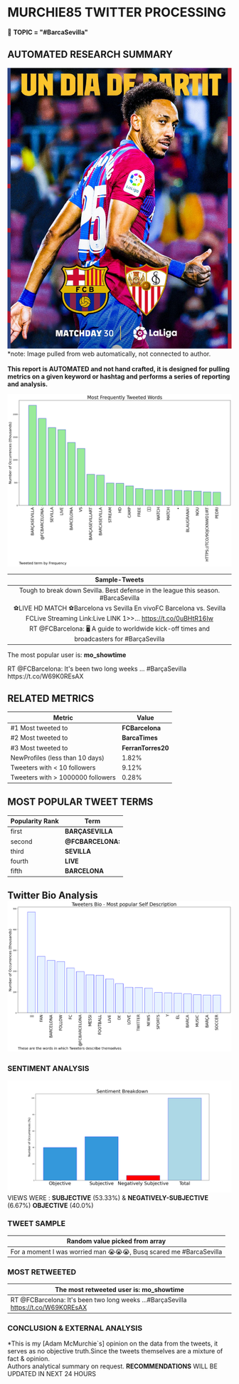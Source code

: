 # MURCHIE85 TWITTER PROCESSING 
&#x1F34E; **TOPIC = "#BarcaSevilla"**

## AUTOMATED RESEARCH SUMMARY

![image](assets/2022-04-03hashtagImage.png)*note: Image pulled from web automatically, not connected to author.
<br></br>
<b> This report is AUTOMATED and not hand crafted, it is designed for pulling metrics on a given keyword or hashtag and performs a series of reporting and analysis.</b>



![image](assets/2022-04-03TWEETS.png)



|                **Sample-Tweets**        |
| :-------------: |
| Tough to break down Sevilla. Best defense in the league this season. #BarcaSevilla |
| ⚽️LIVE HD MATCH ⚽️Barcelona vs Sevilla En vivoFC Barcelona vs. Sevilla FCLive Streaming Link:Live ​LINK 1&gt;&gt;… https://t.co/0uBHtR16Iw |
| RT @FCBarcelona: 🖥 A guide to worldwide kick-off times and broadcasters for #BarçaSevilla |

The most popular user is: **mo_showtime**
<div class="alert alert-block alert-danger"> RT @FCBarcelona: It's been two long weeks ...
#BarçaSevilla https://t.co/W69K0REsAX</div>

## RELATED METRICS<br>
| Metric | Value |
| ------------- | ------------- |
| #1 Most tweeted to  | **FCBarcelona** |
| #2 Most tweeted to  | **BarcaTimes** |
| #3 Most tweeted to  | **FerranTorres20** |
| NewProfiles (less than 10 days) | 1.82%  |
| Tweeters with < 10 followers  | 9.12%|
| Tweeters with > 1000000 followers  | 0.28%  |



## MOST POPULAR TWEET TERMS 


| Popularity Rank  | Term |
| ------------- | ------------- |
| first  | **BARÇASEVILLA**  |
| second  | **@FCBARCELONA:**  |
| third  | **SEVILLA** |
| fourth  | **LIVE**  |
| fifth  | **BARCELONA**  |


## Twitter Bio Analysis![image](assets/2022-04-03BIO.png)
### SENTIMENT ANALYSIS
![image](assets/2022-04-03sentiment.png)
VIEWS WERE : **SUBJECTIVE**  (53.33%) & **NEGATIVELY-SUBJECTIVE** (6.67%) **OBJECTIVE** (40.0%)

### TWEET SAMPLE 
| Random value picked from array |
| ------------- |
|For a moment I was worried man 😭😭😭, Busq scared me #BarcaSevilla |

### MOST RETWEETED 

| The most retweeted user is: **mo_showtime**  |
| ------------- |
| RT @FCBarcelona: It's been two long weeks ...#BarçaSevilla https://t.co/W69K0REsAX |

### CONCLUSION & EXTERNAL ANALYSIS

*This is my [Adam McMurchie`s] opinion on the data from the tweets, it serves as no objective truth.Since the tweets themselves are a mixture of fact & opinion.<br>
Authors analytical summary on request.
**RECOMMENDATIONS** WILL BE UPDATED IN NEXT  24 HOURS <br>